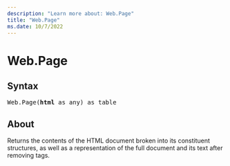 ```yaml
---
description: "Learn more about: Web.Page"
title: "Web.Page"
ms.date: 10/7/2022
---
```

# Web.Page

## Syntax

<pre>
Web.Page(<b>html</b> as any) as table
</pre>

## About

Returns the contents of the HTML document broken into its constituent structures, as well as a representation of the full document and its text after removing tags.
